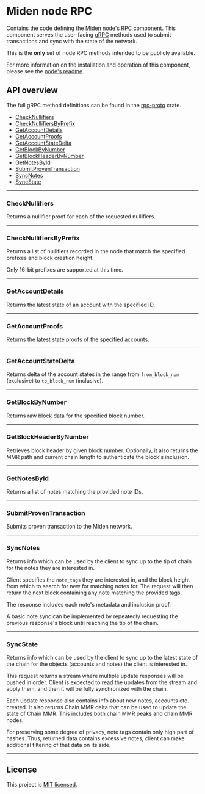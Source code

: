 # Miden node RPC

Contains the code defining the [Miden node's RPC component](/README.md#architecture). This component serves the
user-facing [gRPC](https://grpc.io) methods used to submit transactions and sync with the state of the network.

This is the **only** set of node RPC methods intended to be publicly available.

For more information on the installation and operation of this component, please see the [node's readme](/README.md).

## API overview

The full gRPC method definitions can be found in the [rpc-proto](../rpc-proto/README.md) crate.

<!--toc:start-->

- [CheckNullifiers](#checknullifiers)
- [CheckNullifiersByPrefix](#checknullifiersbyprefix)
- [GetAccountDetails](#getaccountdetails)
- [GetAccountProofs](#getaccountproofs)
- [GetAccountStateDelta](#getaccountstatedelta)
- [GetBlockByNumber](#getblockbynumber)
- [GetBlockHeaderByNumber](#getblockheaderbynumber)
- [GetNotesById](#getnotesbyid)
- [SubmitProvenTransaction](#submitproventransaction)
- [SyncNotes](#syncnotes)
- [SyncState](#syncstate)

<!--toc:end-->

---

### CheckNullifiers

Returns a nullifier proof for each of the requested nullifiers.

---

### CheckNullifiersByPrefix

Returns a list of nullifiers recorded in the node that match the specified prefixes and block creation height.

Only 16-bit prefixes are supported at this time.

---

### GetAccountDetails

Returns the latest state of an account with the specified ID.

---

### GetAccountProofs

Returns the latest state proofs of the specified accounts.

---

### GetAccountStateDelta

Returns delta of the account states in the range from `from_block_num` (exclusive) to `to_block_num` (inclusive).

---

### GetBlockByNumber

Returns raw block data for the specified block number.

---

### GetBlockHeaderByNumber

Retrieves block header by given block number. Optionally, it also returns the MMR path and current chain length to
authenticate the block's inclusion.

---

### GetNotesById

Returns a list of notes matching the provided note IDs.

---

### SubmitProvenTransaction

Submits proven transaction to the Miden network.

---

### SyncNotes

Returns info which can be used by the client to sync up to the tip of chain for the notes they are interested in.

Client specifies the `note_tags` they are interested in, and the block height from which to search for new for matching
notes for. The request will then return the next block containing any note matching the provided tags.

The response includes each note's metadata and inclusion proof.

A basic note sync can be implemented by repeatedly requesting the previous response's block until reaching the tip of
the chain.

---

### SyncState

Returns info which can be used by the client to sync up to the latest state of the chain for the objects (accounts 
and notes) the client is interested in.

This request returns a stream where multiple update responses will be pushed in order. Client is expected to read 
the updates from the stream and apply them, and then it will be fully synchronized with the chain.

Each update response also contains info about new notes, accounts etc. created. It also returns Chain MMR delta 
that can be used to update the state of Chain MMR. This includes both chain MMR peaks and chain MMR nodes.

For preserving some degree of privacy, note tags contain only high part of hashes. Thus, returned data contains 
excessive notes, client can make additional filtering of that data on its side.

---

## License

This project is [MIT licensed](../../LICENSE).
